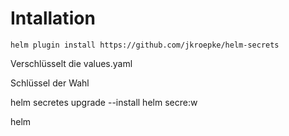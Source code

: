 #  Intallation

~~~
helm plugin install https://github.com/jkroepke/helm-secrets
~~~

Verschlüsselt die values.yaml

Schlüssel der Wahl

helm secretes upgrade --install
helm secre:w

helm

